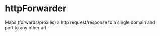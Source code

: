 # httpForwarder
Maps (forwards/proxies) a http request/response to a single domain and port to any other url
